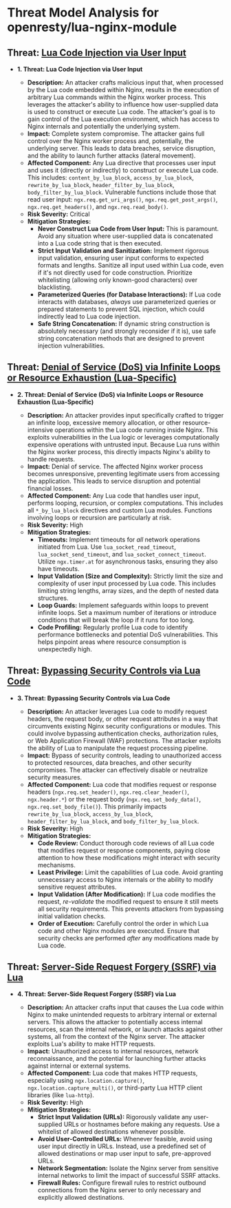 # Threat Model Analysis for openresty/lua-nginx-module

## Threat: [Lua Code Injection via User Input](./threats/lua_code_injection_via_user_input.md)

*   **1. Threat: Lua Code Injection via User Input**

    *   **Description:** An attacker crafts malicious input that, when processed by the Lua code embedded within Nginx, results in the execution of arbitrary Lua commands within the Nginx worker process. This leverages the attacker's ability to influence how user-supplied data is used to construct or execute Lua code. The attacker's goal is to gain control of the Lua execution environment, which has access to Nginx internals and potentially the underlying system.
    *   **Impact:** Complete system compromise. The attacker gains full control over the Nginx worker process and, potentially, the underlying server. This leads to data breaches, service disruption, and the ability to launch further attacks (lateral movement).
    *   **Affected Component:** Any Lua directive that processes user input and uses it (directly or indirectly) to construct or execute Lua code.  This includes: `content_by_lua_block`, `access_by_lua_block`, `rewrite_by_lua_block`, `header_filter_by_lua_block`, `body_filter_by_lua_block`.  Vulnerable functions include those that read user input: `ngx.req.get_uri_args()`, `ngx.req.get_post_args()`, `ngx.req.get_headers()`, and `ngx.req.read_body()`.
    *   **Risk Severity:** Critical
    *   **Mitigation Strategies:**
        *   **Never Construct Lua Code from User Input:** This is paramount.  Avoid any situation where user-supplied data is concatenated into a Lua code string that is then executed.
        *   **Strict Input Validation and Sanitization:** Implement rigorous input validation, ensuring user input conforms to expected formats and lengths. Sanitize all input used within Lua code, even if it's not directly used for code construction.  Prioritize whitelisting (allowing only known-good characters) over blacklisting.
        *   **Parameterized Queries (for Database Interactions):** If Lua code interacts with databases, *always* use parameterized queries or prepared statements to prevent SQL injection, which could indirectly lead to Lua code injection.
        *   **Safe String Concatenation:** If dynamic string construction is absolutely necessary (and strongly reconsider if it is), use safe string concatenation methods that are designed to prevent injection vulnerabilities.

## Threat: [Denial of Service (DoS) via Infinite Loops or Resource Exhaustion (Lua-Specific)](./threats/denial_of_service__dos__via_infinite_loops_or_resource_exhaustion__lua-specific_.md)

*   **2. Threat: Denial of Service (DoS) via Infinite Loops or Resource Exhaustion (Lua-Specific)**

    *   **Description:** An attacker provides input specifically crafted to trigger an infinite loop, excessive memory allocation, or other resource-intensive operations within the Lua code running inside Nginx. This exploits vulnerabilities in the Lua logic or leverages computationally expensive operations with untrusted input. Because Lua runs within the Nginx worker process, this directly impacts Nginx's ability to handle requests.
    *   **Impact:** Denial of service. The affected Nginx worker process becomes unresponsive, preventing legitimate users from accessing the application. This leads to service disruption and potential financial losses.
    *   **Affected Component:** Any Lua code that handles user input, performs looping, recursion, or complex computations. This includes all `*_by_lua_block` directives and custom Lua modules. Functions involving loops or recursion are particularly at risk.
    *   **Risk Severity:** High
    *   **Mitigation Strategies:**
        *   **Timeouts:** Implement timeouts for *all* network operations initiated from Lua. Use `lua_socket_read_timeout`, `lua_socket_send_timeout`, and `lua_socket_connect_timeout`. Utilize `ngx.timer.at` for asynchronous tasks, ensuring they also have timeouts.
        *   **Input Validation (Size and Complexity):** Strictly limit the size and complexity of user input processed by Lua code. This includes limiting string lengths, array sizes, and the depth of nested data structures.
        *   **Loop Guards:** Implement safeguards within loops to prevent infinite loops. Set a maximum number of iterations or introduce conditions that will break the loop if it runs for too long.
        *   **Code Profiling:** Regularly profile Lua code to identify performance bottlenecks and potential DoS vulnerabilities. This helps pinpoint areas where resource consumption is unexpectedly high.

## Threat: [Bypassing Security Controls via Lua Code](./threats/bypassing_security_controls_via_lua_code.md)

*   **3. Threat: Bypassing Security Controls via Lua Code**

    *   **Description:** An attacker leverages Lua code to modify request headers, the request body, or other request attributes in a way that circumvents existing Nginx security configurations or modules. This could involve bypassing authentication checks, authorization rules, or Web Application Firewall (WAF) protections. The attacker exploits the ability of Lua to manipulate the request processing pipeline.
    *   **Impact:** Bypass of security controls, leading to unauthorized access to protected resources, data breaches, and other security compromises. The attacker can effectively disable or neutralize security measures.
    *   **Affected Component:** Lua code that modifies request or response headers (`ngx.req.set_header()`, `ngx.req.clear_header()`, `ngx.header.*`) or the request body (`ngx.req.set_body_data()`, `ngx.req.set_body_file()`). This primarily impacts `rewrite_by_lua_block`, `access_by_lua_block`, `header_filter_by_lua_block`, and `body_filter_by_lua_block`.
    *   **Risk Severity:** High
    *   **Mitigation Strategies:**
        *   **Code Review:** Conduct thorough code reviews of all Lua code that modifies request or response components, paying close attention to how these modifications might interact with security mechanisms.
        *   **Least Privilege:** Limit the capabilities of Lua code. Avoid granting unnecessary access to Nginx internals or the ability to modify sensitive request attributes.
        *   **Input Validation (After Modification):** If Lua code modifies the request, *re-validate* the modified request to ensure it still meets all security requirements. This prevents attackers from bypassing initial validation checks.
        *   **Order of Execution:** Carefully control the order in which Lua code and other Nginx modules are executed. Ensure that security checks are performed *after* any modifications made by Lua code.

## Threat: [Server-Side Request Forgery (SSRF) via Lua](./threats/server-side_request_forgery__ssrf__via_lua.md)

*   **4. Threat: Server-Side Request Forgery (SSRF) via Lua**

    *   **Description:**  An attacker crafts input that causes the Lua code within Nginx to make unintended requests to arbitrary internal or external servers.  This allows the attacker to potentially access internal resources, scan the internal network, or launch attacks against other systems, all from the context of the Nginx server.  The attacker exploits Lua's ability to make HTTP requests.
    *   **Impact:**  Unauthorized access to internal resources, network reconnaissance, and the potential for launching further attacks against internal or external systems.
    *   **Affected Component:** Lua code that makes HTTP requests, especially using `ngx.location.capture()`, `ngx.location.capture_multi()`, or third-party Lua HTTP client libraries (like `lua-http`).
    *   **Risk Severity:** High
    *   **Mitigation Strategies:**
        *   **Strict Input Validation (URLs):**  Rigorously validate any user-supplied URLs or hostnames before making any requests.  Use a whitelist of allowed destinations whenever possible.
        *   **Avoid User-Controlled URLs:**  Whenever feasible, avoid using user input directly in URLs.  Instead, use a predefined set of allowed destinations or map user input to safe, pre-approved URLs.
        *   **Network Segmentation:**  Isolate the Nginx server from sensitive internal networks to limit the impact of successful SSRF attacks.
        *   **Firewall Rules:**  Configure firewall rules to restrict outbound connections from the Nginx server to only necessary and explicitly allowed destinations.

